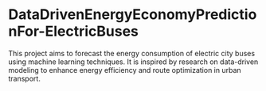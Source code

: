 # DataDrivenEnergyEconomyPredictionFor-ElectricBuses
 This project aims to forecast the energy consumption of electric city buses using machine learning techniques. It is inspired by research on data-driven modeling to enhance energy efficiency and route optimization in urban transport.
